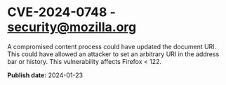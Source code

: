 # CVE-2024-0748 - security@mozilla.org

A compromised content process could have updated the document URI. This could have allowed an attacker to set an arbitrary URI in the address bar or history. This vulnerability affects Firefox < 122.

**Publish date:** 2024-01-23
